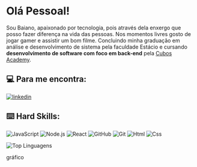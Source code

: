 # Olá Pessoal!

Sou Baiano, apaixonado por tecnologia, pois através dela enxergo que posso fazer diferença na vida das pessoas.
Nos momentos livres gosto de jogar gamer e assistir um bom filme.
Concluindo minha graduação em análise e desenvolvimento de sistema pela faculdade Estácio e cursando **desenvolvimento de software com foco em back-end** pela [Cubos Academy](https://cubos.academy/). 

## :computer: Para me encontra: 
[![linkedin](https://img.shields.io/badge/LinkedIn-0077B5?style=for-the-badge&logo=linkedin&logoColor=white)](https://www.linkedin.com/in/franklin-melo83/)

## :keyboard: Hard Skills: 
![JavaScript](https://img.shields.io/badge/JavaScript-323330?style=for-the-badge&logo=javascript&logoColor=F7DF1E) ![Node.js](https://img.shields.io/badge/Node%20js-339933?style=for-the-badge&logo=nodedotjs&logoColor=white) ![React](https://img.shields.io/badge/React-20232A?style=for-the-badge&logo=react&logoColor=61DAFB) ![GitHub](https://img.shields.io/badge/GitHub-100000?style=for-the-badge&logo=github&logoColor=white) ![Git](https://img.shields.io/badge/GIT-E44C30?style=for-the-badge&logo=git&logoColor=white) ![Html](https://img.shields.io/badge/HTML5-E34F26?style=for-the-badge&logo=html5&logoColor=white) ![Css](https://img.shields.io/badge/CSS3-1572B6?style=for-the-badge&logo=css3&logoColor=white)

![Top Linguagens](https://github-readme-stats.vercel.app/api/top-langs/?username=Franklin-Melo&theme=tokyonight&custom_title=Top%20%Linguagens)

gráfico
